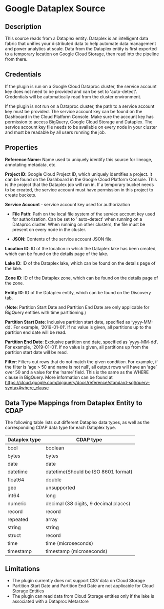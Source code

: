 # Google Dataplex Source

Description
-----------
This source reads from a Dataplex entity. Dataplex is an intelligent data fabric that unifies your distributed data to
help automate data management and power analytics at scale.
Data from the Dataplex entity is first exported to a temporary location on Google Cloud Storage, then read into the
pipeline from there.

Credentials
-----------
If the plugin is run on a Google Cloud Dataproc cluster, the service account key does not need to be provided and can be
set to 'auto-detect'. Credentials will be automatically read from the cluster environment.

If the plugin is not run on a Dataproc cluster, the path to a service account key must be provided. The service account
key can be found on the Dashboard in the Cloud Platform Console. Make sure the account key has permission to access
BigQuery, Google Cloud Storage and Dataplex. The service account key file needs to be available on every node in your
cluster and must be readable by all users running the job.

Properties
----------
**Reference Name:** Name used to uniquely identify this source for lineage, annotating metadata, etc.

**Project ID**: Google Cloud Project ID, which uniquely identifies a project. It can be found on the Dashboard in the
Google Cloud Platform Console. This is the project that the Dataplex job will run in. If a temporary bucket needs to be
created, the service account must have permission in this project to create buckets.

**Service Account**  - service account key used for authorization

* **File Path**: Path on the local file system of the service account key used for authorization. Can be set to '
  auto-detect' when running on a Dataproc cluster. When running on other clusters, the file must be present on every
  node in the cluster.

* **JSON**: Contents of the service account JSON file.

**Location ID**: ID of the location in which the Dataplex lake has been created, which can be found on the details page
of the lake.

**Lake ID**: ID of the Dataplex lake, which can be found on the details page of the lake.

**Zone ID**: ID of the Dataplex zone, which can be found on the details page of the zone.

**Entity ID**: ID of the Dataplex entity, which can be found on the Discovery tab.

(**Note**: Partition Start Date and Partition End Date are only applicable for BigQuery entities with time
partitioning.)

**Partition Start Date**: Inclusive partition start date, specified as ‘yyyy-MM-dd’. For example, ‘2019-01-01’. If no
value is given, all partitions up to the partition end date will be read.

**Partition End Date**: Exclusive partition end date, specified as ‘yyyy-MM-dd’. For example, ‘2019-01-01’. If no value
is given, all partitions up from the partition start date will be read.

**Filter**: Filters out rows that do not match the given condition. For example, if the filter is ‘age > 50 and name is
not null’, all output rows will have an ‘age’ over 50 and a value for the ‘name’ field. This is the same as the WHERE
clause in BigQuery. More information can be found at
https://cloud.google.com/bigquery/docs/reference/standard-sql/query-syntax#where_clause

Data Type Mappings from Dataplex Entity to CDAP
----------
The following table lists out different Dataplex data types, as well as the corresponding CDAP data type for each
Dataplex type.

| Dataplex type | CDAP type                             |
|---------------|---------------------------------------|
| bool          | boolean                               |
| bytes         | bytes                                 |
| date          | date                                  |
| datetime      | datetime(Should be ISO 8601 format)   |
| float64       | double                                |
| geo           | unsupported                           |
| int64         | long                                  |
| numeric       | decimal (38 digits, 9 decimal places) |
| record        | record                                |
| repeated      | array                                 |
| string        | string                                |
| struct        | record                                |
| time          | time (microseconds)                   |
| timestamp     | timestamp (microseconds)              |

Limitations
----------

- The plugin currently does not support CSV data on Cloud Storage
- Partition Start Date and Partition End Date are not applicable for Cloud Storage Entities
- The plugin can read data from Cloud Storage entities only if the lake is associated with a Dataproc
Metastore
